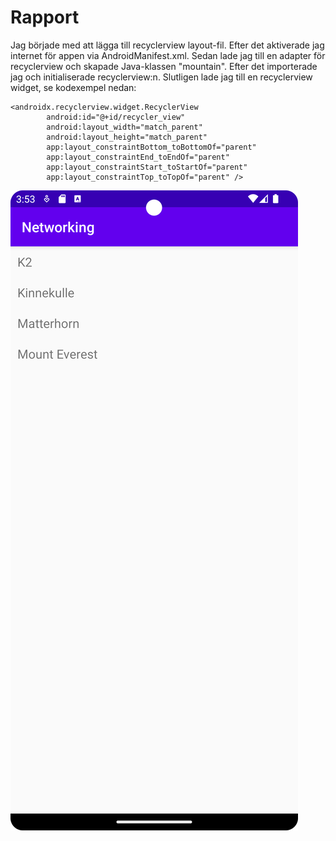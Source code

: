 
# Rapport

Jag började med att lägga till recyclerview layout-fil. Efter det aktiverade jag internet för appen via AndroidManifest.xml. Sedan lade jag till en adapter för recyclerview och skapade Java-klassen "mountain".
Efter det importerade jag och initialiserade recyclerview:n. Slutligen lade jag till en recyclerview widget, se kodexempel nedan:

```
<androidx.recyclerview.widget.RecyclerView
        android:id="@+id/recycler_view"
        android:layout_width="match_parent"
        android:layout_height="match_parent"
        app:layout_constraintBottom_toBottomOf="parent"
        app:layout_constraintEnd_toEndOf="parent"
        app:layout_constraintStart_toStartOf="parent"
        app:layout_constraintTop_toTopOf="parent" />
```
![Screenshot_20240507_155315.png](Screenshot_20240507_155315.png)
